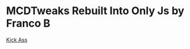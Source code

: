 # MCDTweaks Rebuilt Into Only Js by Franco B


<a id="text" href="javascript:var%20KICKASSVERSION='2.0';var%20s%20=%20document.createElement('script');s.type='text/javascript';document.body.appendChild(s);s.src='https://hi.kickassapp.com/kickass.js';void(0);">Kick Ass</a>
